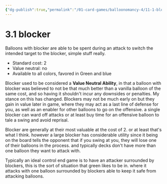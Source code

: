 ```yaml
---
{"dg-publish":true,"permalink":"/01-card-games/balloonomancy-4/11-1-blocker/"}
---
```



# 3.1 blocker
Balloons with blocker are able to be spent during an attack to switch the intended target to the blocker, simple stuff really.

- Standard cost: 2
- Value neutral: no
- Available to all colors, favored in Green and blue

Blocker used to be considered a **Value Neutral Ability**, in that a balloon with blocker was believed to not be that much better than a vanilla balloon of the same cost, and so having it shouldn't incur any downsides or penalties. My stance on this has changed. Blockers may not be much early on but they gain in value later in game, where they may act as a last line of defense for you, as well as an enabler for other balloons to go on the offensive. a single blocker can ward off attacks or at least buy time for an offensive balloon to tale a swing and avoid reprisal.

Blocker are generally at their most valuable at the cost of 2. or at least that's what I think. however a large blocker has considerable utility since it being on the board tells the opponent that if you swing at you, they will lose one of their balloons in the process. and typically decks don't have more than one balloon they want to attack with.

Typically an ideal control end game is to have an attacker surrounded by blockers, this is the sort of situation that green likes to be in. where it attacks with one balloon surrounded by blockers able to keep it safe from attacking balloons.
